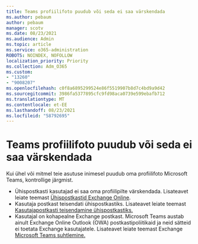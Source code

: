 ```yaml
---
title: Teams profiilifoto puudub või seda ei saa värskendada
ms.author: pebaum
author: pebaum
manager: scotv
ms.date: 08/23/2021
ms.audience: Admin
ms.topic: article
ms.service: o365-administration
ROBOTS: NOINDEX, NOFOLLOW
localization_priority: Priority
ms.collection: Adm_O365
ms.custom:
- "13260"
- "9008207"
ms.openlocfilehash: c0f8a6895299524e86f5519907b8d7c4bd9a9d42
ms.sourcegitcommit: 3986fa5377895cfc9fd98aca0739e599ebafb712
ms.translationtype: MT
ms.contentlocale: et-EE
ms.lasthandoff: 08/23/2021
ms.locfileid: "58792695"
---
```

# <a name="teams-profile-photo-is-missing-or-cant-be-updated"></a>Teams profiilifoto puudub või seda ei saa värskendada

Kui ühel või mitmel teie asutuse inimesel puudub oma profiilifoto Microsoft Teams, kontrollige järgmist. 

- Ühispostkasti kasutajad ei saa oma profiilipilte värskendada. Lisateavet leiate teemast [Ühispostkastid Exchange Online](https://docs.microsoft.com/exchange/collaboration-exo/shared-mailboxes). 
- Kasutaja postkast teisendati ühispostkastiks. Lisateavet leiate teemast [Kasutajapostkasti teisendamine ühispostkastiks.](https://docs.microsoft.com/microsoft-365/admin/email/convert-user-mailbox-to-shared-mailbox) 
- Kasutajal on kohapealne Exchange postkast. Microsoft Teams austab ainult Exchange Online Outlook (OWA) postkastipoliitikaid ja neid sätteid ei toetata Exchange kasutajatele. Lisateavet leiate teemast Exchange [Microsoft Teams suhtlemine.](https://docs.microsoft.com/MicrosoftTeams/exchange-teams-interact) 